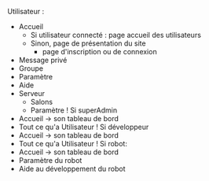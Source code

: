 Utilisateur :
- Accueil 
	- Si utilisateur connecté : page accueil des utilisateurs
	- Sinon, page de présentation du site
		- page d'inscription ou de connexion
- Message privé
- Groupe
- Paramètre
- Aide
- Serveur
	- Salons
	- Paramètre
! Si superAdmin
- Accueil -> son tableau de bord
- Tout ce qu'a Utilisateur
! Si développeur 
- Accueil -> son tableau de bord
- Tout ce qu'a Utilisateur
! Si robot:
- Accueil -> son tableau de bord
- Paramètre du robot
- Aide au développement du robot
